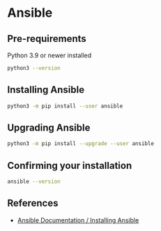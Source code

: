 # Ansible

## Pre-requirements
Python 3.9 or newer installed

```bash
python3 --version
```

## Installing Ansible
```bash
python3 -m pip install --user ansible
```

## Upgrading Ansible
```bash
python3 -m pip install --upgrade --user ansible
```

## Confirming your installation
```bash
ansible --version
```

## References
* [Ansible Documentation / Installing Ansible](https://docs.ansible.com/ansible/latest/installation_guide/intro_installation.html)